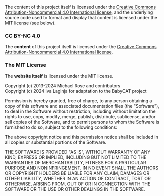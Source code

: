 The content of this project itself is licensed under the [Creative Commons Attribution-Noncommercial 4.0 International license](https://creativecommons.org/licenses/by-nc/4.0/deed.en),
and the underlying source code used to format and display that content is licensed under the MIT license (see below).

### CC BY-NC 4.0

The **content** of this project itself is licensed under the [Creative Commons Attribution-Noncommercial 4.0 International license](https://creativecommons.org/licenses/by-nc/4.0/deed.en).

### The MIT License

The **website itself** is licensed under the MIT license.

Copyright (c) 2013-2024 Michael Rose and contributors  
Copyright (c) 2024 Iva Laginja for adaptation to the BabyCAT project

Permission is hereby granted, free of charge, to any person obtaining a copy
of this software and associated documentation files (the "Software"), to deal
in the Software without restriction, including without limitation the rights
to use, copy, modify, merge, publish, distribute, sublicense, and/or sell
copies of the Software, and to permit persons to whom the Software is
furnished to do so, subject to the following conditions:

The above copyright notice and this permission notice shall be included in all
copies or substantial portions of the Software.

THE SOFTWARE IS PROVIDED "AS IS", WITHOUT WARRANTY OF ANY KIND, EXPRESS OR
IMPLIED, INCLUDING BUT NOT LIMITED TO THE WARRANTIES OF MERCHANTABILITY,
FITNESS FOR A PARTICULAR PURPOSE AND NONINFRINGEMENT. IN NO EVENT SHALL THE
AUTHORS OR COPYRIGHT HOLDERS BE LIABLE FOR ANY CLAIM, DAMAGES OR OTHER
LIABILITY, WHETHER IN AN ACTION OF CONTRACT, TORT OR OTHERWISE, ARISING FROM,
OUT OF OR IN CONNECTION WITH THE SOFTWARE OR THE USE OR OTHER DEALINGS IN THE
SOFTWARE.